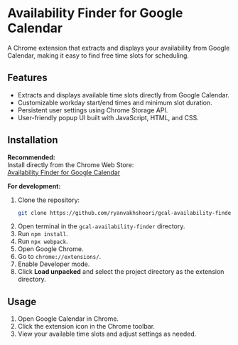 # Availability Finder for Google Calendar

A Chrome extension that extracts and displays your availability from Google Calendar, making it easy to find free time slots for scheduling.

## Features

- Extracts and displays available time slots directly from Google Calendar.
- Customizable workday start/end times and minimum slot duration.
- Persistent user settings using Chrome Storage API.
- User-friendly popup UI built with JavaScript, HTML, and CSS.

## Installation

**Recommended:**  
Install directly from the Chrome Web Store:  
[Availability Finder for Google Calendar](https://chromewebstore.google.com/detail/availability-finder-for-g/cocgggflifjnhegpnacnobohkmfmdfhe?authuser=0&hl=en-GB)

**For development:**
1. Clone the repository:
    ```sh
    git clone https://github.com/ryanvakhshoori/gcal-availability-finder.git
    ```
2. Open terminal in the `gcal-availability-finder` directory.
3. Run `npm install`.
4. Run `npx webpack`.
5. Open Google Chrome.
6. Go to `chrome://extensions/`.
7. Enable Developer mode.
8. Click **Load unpacked** and select the project directory as the extension directory.

## Usage

1. Open Google Calendar in Chrome.
2. Click the extension icon in the Chrome toolbar.
3. View your available time slots and adjust settings as needed.

